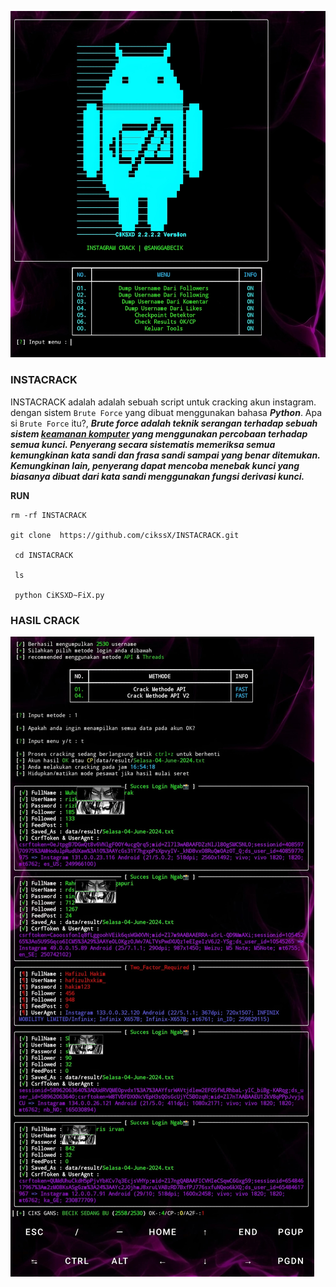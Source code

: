 ![alt text](https://github.com/cikssX/INSTACRACK/blob/main/View%20crack.jpeg?raw=true)


### INSTACRACK
INSTACRACK adalah adalah sebuah script untuk cracking akun instagram. dengan sistem ```Brute Force``` yang dibuat menggunakan bahasa ***Python***. Apa si ```Brute Force``` itu?, ***Brute force adalah teknik serangan terhadap sebuah sistem [keamanan komputer](https://id.m.wikipedia.org/wiki/Keamanan_komputer) yang menggunakan percobaan terhadap semua kunci. Penyerang secara sistematis memeriksa semua kemungkinan kata sandi dan frasa sandi sampai yang benar ditemukan. Kemungkinan lain, penyerang dapat mencoba menebak kunci yang biasanya dibuat dari kata sandi menggunakan fungsi derivasi kunci.***

**RUN**
```
rm -rf INSTACRACK

git clone  https://github.com/cikssX/INSTACRACK.git

 cd INSTACRACK

 ls

 python CiKSXD~FiX.py
```
### HASIL CRACK
![alt text](https://github.com/cikssX/INSTACRACK/blob/main/Crack%20result.jpeg?raw=true)
